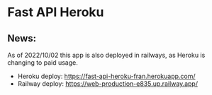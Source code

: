 # Fast API Heroku

## News:
As of 2022/10/02 this app is also deployed in railways, as Heroku is changing to paid usage.   
- Heroku deploy: https://fast-api-heroku-fran.herokuapp.com/  
- Railway deploy: https://web-production-e835.up.railway.app/
